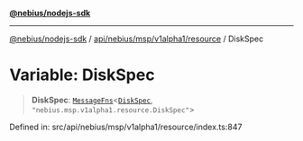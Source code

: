 [**@nebius/nodejs-sdk**](../../../../../../README.md)

***

[@nebius/nodejs-sdk](../../../../../../README.md) / [api/nebius/msp/v1alpha1/resource](../README.md) / DiskSpec

# Variable: DiskSpec

> **DiskSpec**: [`MessageFns`](../../../../../../runtime/protos/core/interfaces/MessageFns.md)\<[`DiskSpec`](../interfaces/DiskSpec.md), `"nebius.msp.v1alpha1.resource.DiskSpec"`\>

Defined in: src/api/nebius/msp/v1alpha1/resource/index.ts:847
